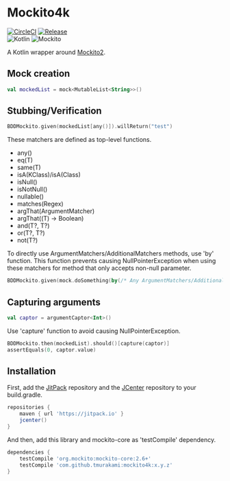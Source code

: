 # Mockito4k

[![CircleCI](https://circleci.com/gh/tmurakami/mockito4k.svg?style=shield)](https://circleci.com/gh/tmurakami/mockito4k)
[![Release](https://jitpack.io/v/tmurakami/mockito4k.svg)](https://jitpack.io/#tmurakami/mockito4k)  
![Kotlin](https://img.shields.io/badge/Kotlin-1.0.6%2B-blue.svg)
![Mockito](https://img.shields.io/badge/Mockito-2.6.0%2B-blue.svg)

A Kotlin wrapper around [Mockito2](https://github.com/mockito/mockito).

## Mock creation

```kotlin
val mockedList = mock<MutableList<String>>()
```

## Stubbing/Verification

```kotlin
BDDMockito.given(mockedList[any()]).willReturn("test")
```

These matchers are defined as top-level functions.
- any()
- eq(T)
- same(T)
- isA(KClass<T>)/isA(Class<T>)
- isNull()
- isNotNull()
- nullable()
- matches(Regex)
- argThat(ArgumentMatcher<T>)
- argThat((T) -> Boolean)
- and(T?, T?)
- or(T?, T?)
- not(T?)

To directly use ArgumentMatchers/AdditionalMatchers methods, use 'by' function.
This function prevents causing NullPointerException when using these matchers for method that only accepts non-null parameter.
```kotlin
BDDMockito.given(mock.doSomething(by(/* Any ArgumentMatchers/AdditionalMatchers method */)))
```

## Capturing arguments

```kotlin
val captor = argumentCaptor<Int>()
```

Use 'capture' function to avoid causing NullPointerException.
```kotlin
BDDMockito.then(mockedList).should()[capture(captor)]
assertEquals(0, captor.value)
```

## Installation

First, add the [JitPack](https://jitpack.io/) repository and the [JCenter](https://bintray.com/bintray/jcenter) repository to your build.gradle.
```groovy
repositories {
    maven { url 'https://jitpack.io' }
    jcenter()
}
```

And then, add this library and mockito-core as 'testCompile' dependency.
```groovy
dependencies {
    testCompile 'org.mockito:mockito-core:2.6+'
    testCompile 'com.github.tmurakami:mockito4k:x.y.z'
}
```
